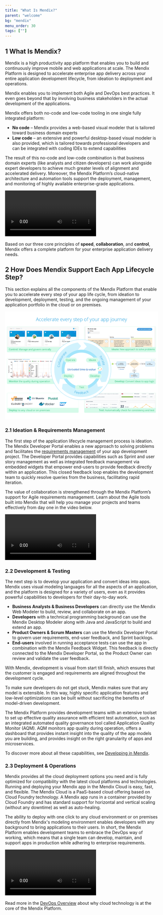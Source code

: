 ```yaml
---
title: "What Is Mendix?"
parent: "welcome"
bg: "mendix"
menu_order: 30
tags: [""]
---
```


## 1 What Is Mendix?

Mendix is a high productivity app platform that enables you to build and continuously improve mobile and web applications at scale. The Mendix Platform is designed to accelerate enterprise app delivery across your entire application development lifecycle, from ideation to deployment and operations. 

Mendix enables you to implement both Agile and DevOps best practices. It even goes beyond that by involving business stakeholders in the actual development of the applications.

Mendix offers both no-code and low-code tooling in one single fully integrated platform:

* **No code** – Mendix provides a web-based visual modeler that is tailored toward business domain experts
* **Low code** – an extensive and powerful desktop-based visual modeler is also provided, which is tailored towards professional developers and can be integrated with coding IDEs to extend capabilities

The result of this no-code and low-code combination is that business domain experts (like analysts and citizen developers) can work alongside expert developers to achieve much greater levels of alignment and accelerated delivery. Moreover, the Mendix Platform’s cloud-native architecture and automation tools support the deployment, management, and monitoring of highly available enterprise-grade applications.

<video controls src="attachments/Bring-Business-Knowledge-Into-the-App-Development-Process.mp4">VIDEO</video>

Based on our three core principles of **speed**, **collaboration**, and **control**, Mendix offers a complete platform for your enterprise application delivery needs.

## 2 How Does Mendix Support Each App Lifecycle Step?

This section explains all the components of the Mendix Platform that enable you to accelerate every step of your app life cycle, from ideation to development, deployment, testing, and the ongoing management of your application portfolio in the cloud or on premises.

![](attachments/accelerate-app-journey.png)

### 2.1 Ideation & Requirements Management

The first step of the application lifecycle management process is ideation. The Mendix Developer Portal enables a new approach to solving problems and facilitates the [requirements management](app-lifecycle/requirements-management) of your app development project. The Developer Portal provides capabilities such as Sprint and user story management as well as integrated feedback management via embedded widgets that empower end-users to provide feedback directly within an application. This closed feedback loop enables the development team to quickly resolve queries from the business, facilitating rapid iteration.

The value of collaboration is strengthened through the Mendix Platform’s support for Agile requirements management. Learn about the Agile tools built into Mendix that will help you manage your projects and teams effectively from day one in the video below.

<video controls src="attachments/Ideation-Requirements-Management.mp4">VIDEO</video>

### 2.2 Development & Testing

The next step is to develop your application and convert ideas into apps. Mendix uses visual modeling languages for all the aspects of an application, and the platform is designed for a variety of users, even as it provides powerful capabilities to developers for their day-to-day work.

* **Business Analysts & Business Developers** can directly use the Mendix Web Modeler to build, review, and collaborate on an app.
* **Developers** with a technical programming background can use the Mendix Desktop Modeler along with Java and JavaScript to build and extend an app.
* **Product Owners & Scrum Masters** can use the Mendix Developer Portal to govern user requirements, end-user feedback, and Sprint backlogs.
* **End-users** involved in running acceptance tests can use the app in combination with the Mendix Feedback Widget. This feedback is directly connected to the Mendix Developer Portal, so the Product Owner can review and validate the user feedback.

With Mendix, development is visual from start till finish, which ensures that the customer is engaged and requirements are aligned throughout the development cycle. 

To make sure developers do not get stuck, Mendix makes sure that any model is extensible. In this way, highly specific application features and low-level optimizations can be built without sacrificing the benefits of model-driven development.

The Mendix Platform provides development teams with an extensive toolset to set up effective quality assurance with efficient test automation, such as an integrated automated quality governance tool called Application Quality Monitor (AQM). AQM monitors app quality during operation, offers a dashboard that provides instant insight into the quality of the app models you are building, and provides insight on the right granularity of apps and microservices.

To discover more about all these capabilities, see [Developing in Mendix](app-lifecycle/developing-in-mendix).

### 2.3 Deployment & Operations

Mendix provides all the cloud deployment options you need and is fully optimized for compatibility with the latest cloud platforms and technologies. Running and deploying your Mendix app in the Mendix Cloud is easy, fast, and flexible. The Mendix Cloud is a PaaS-based cloud offering based on Cloud Foundry technology. A Mendix app runs in a container provided by Cloud Foundry and has standard support for horizontal and vertical scaling (without any downtime) as well as auto-healing.

The ability to deploy with one click to any cloud environment or on premises directly from Mendix's modeling environment enables developers with any background to bring applications to their users. In short, the Mendix Platform enables development teams to embrace the DevOps way of working, which means that a single team can develop, maintain, and support apps in production while adhering to enterprise requirements. 

<video controls src="attachments/Deployment-Operations.mp4">VIDEO</video> 

Read more in the [DevOps Overview](app-lifecycle/devops-overview) about why cloud technology is at the core of the Mendix Platform.
